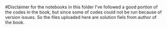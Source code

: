#Disclaimer for the notebooks in this folder
I've followed a good portion of the codes in the book, but since some of codes could not be run because of version issues.
So the files uploaded here are solution fiels from author of the book.

